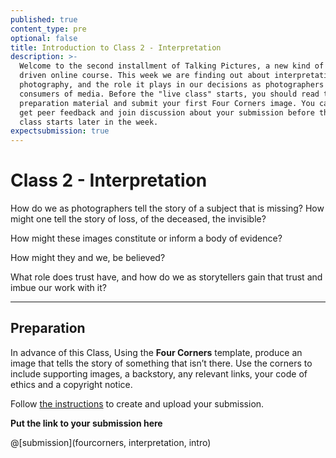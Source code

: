 ```yaml
---
published: true
content_type: pre
optional: false
title: Introduction to Class 2 - Interpretation
description: >-
  Welcome to the second installment of Talking Pictures, a new kind of socially
  driven online course. This week we are finding out about interpretation in
  photography, and the role it plays in our decisions as photographers and
  consumers of media. Before the "live class" starts, you should read the
  preparation material and submit your first Four Corners image. You can then
  get peer feedback and join discussion about your submission before the live
  class starts later in the week.
expectsubmission: true
---
```

# Class 2 - Interpretation

How do we as photographers tell the story of a subject that is missing? How might one tell the story of loss, of the deceased, the invisible?

How might these images constitute or inform a body of evidence?

How might they and we, be believed?

What role does trust have, and how do we as storytellers gain that trust and imbue our work with it?

----

## Preparation

In advance of this Class, Using the **Four Corners** template, produce an image that tells the story of something that isn’t there. Use the corners to include supporting images, a backstory, any relevant links, your code of ethics and a copyright notice.

Follow [the instructions](/fourcorners.md) to create and upload your submission.

**Put the link to your submission here**

@[submission](fourcorners, interpretation, intro)
